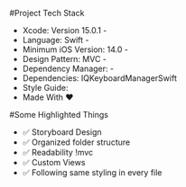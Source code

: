 #Project Tech Stack
- Xcode: Version 15.0.1 - 
- Language: Swift -
- Minimum iOS Version: 14.0 - 
- Design Pattern: MVC - 
- Dependency Manager: -
- Dependencies: IQKeyboardManagerSwift
- Style Guide:
- Made With ❤️  

#Some Highlighted Things 
- ✅ Storyboard Design 
- ✅ Organized folder structure 
- ✅ Readability  !mvc
- ✅ Custom Views
- ✅ Following same styling in every file

